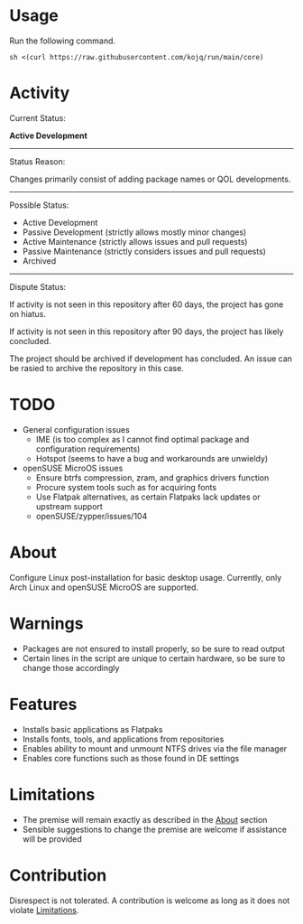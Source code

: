 # Usage

Run the following command.

```
sh <(curl https://raw.githubusercontent.com/kojq/run/main/core)
```

# Activity

Current Status:

**Active Development**

---

Status Reason:

Changes primarily consist of adding package names or QOL developments.

---

Possible Status:

- Active Development
- Passive Development (strictly allows mostly minor changes)
- Active Maintenance (strictly allows issues and pull requests)
- Passive Maintenance (strictly considers issues and pull requests)
- Archived

---

Dispute Status:

If activity is not seen in this repository after 60 days, the project has gone on hiatus.

If activity is not seen in this repository after 90 days, the project has likely concluded.

The project should be archived if development has concluded. An issue can be rasied to archive the repository in this case.

# TODO

- General configuration issues
  - IME (is too complex as I cannot find optimal package and configuration requirements)
  - Hotspot (seems to have a bug and workarounds are unwieldy)
- openSUSE MicroOS issues
  - Ensure btrfs compression, zram, and graphics drivers function
  - Procure system tools such as for acquiring fonts
  - Use Flatpak alternatives, as certain Flatpaks lack updates or upstream support
  - openSUSE/zypper/issues/104

# About

Configure Linux post-installation for basic desktop usage. Currently, only Arch Linux and openSUSE MicroOS are supported.

# Warnings

- Packages are not ensured to install properly, so be sure to read output
- Certain lines in the script are unique to certain hardware, so be sure to change those accordingly

# Features

- Installs basic applications as Flatpaks
- Installs fonts, tools, and applications from repositories
- Enables ability to mount and unmount NTFS drives via the file manager
- Enables core functions such as those found in DE settings

# Limitations

- The premise will remain exactly as described in the [About](#about) section
- Sensible suggestions to change the premise are welcome if assistance will be provided

# Contribution

Disrespect is not tolerated. A contribution is welcome as long as it does not violate [Limitations](#limitations).

